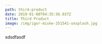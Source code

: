 ```yaml
---
path: third-product
date: 2019-01-08T04:35:56.037Z
title: Third Product
image: /img/igor-miske-251541-unsplash.jpg
---
```

sdsdfasdf
